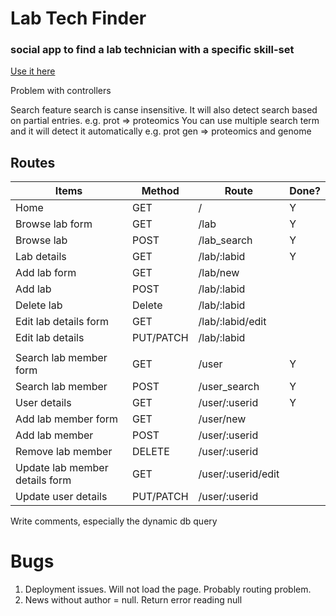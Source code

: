 # Lab Tech Finder
### social app to find a lab technician with a specific skill-set
[Use it here](https://lab-tech-finder.onrender.com/)


Problem with controllers


Search feature
search is canse insensitive. It will also detect search based on partial entries. e.g. prot => proteomics
You can use multiple search term and it will detect it automatically e.g. prot gen => proteomics and genome


## Routes
| Items | Method | Route | Done? |
| ----------- | ----------- | ----------- | ----------- |
| Home | GET | / | Y
| Browse lab form | GET | /lab | Y
| Browse lab | POST | /lab_search | Y
| Lab details | GET | /lab/:labid | Y
| Add lab form | GET | /lab/new |
| Add lab | POST | /lab/:labid |
| Delete lab | Delete | /lab/:labid |
| Edit lab details form | GET | /lab/:labid/edit |
| Edit lab details | PUT/PATCH | /lab/:labid |
| | | |
| Search lab member form | GET | /user | Y
| Search lab member | POST | /user_search | Y
| User details | GET | /user/:userid | Y
| Add lab member form | GET | /user/new |
| Add lab member | POST | /user/:userid |
| Remove lab member | DELETE | /user/:userid |
| Update lab member details form | GET | /user/:userid/edit |
| Update user details | PUT/PATCH | /user/:userid |



Write comments, especially the dynamic db query


# Bugs
1. Deployment issues. Will not load the page. Probably routing problem.
2. News without author = null. Return error reading null



